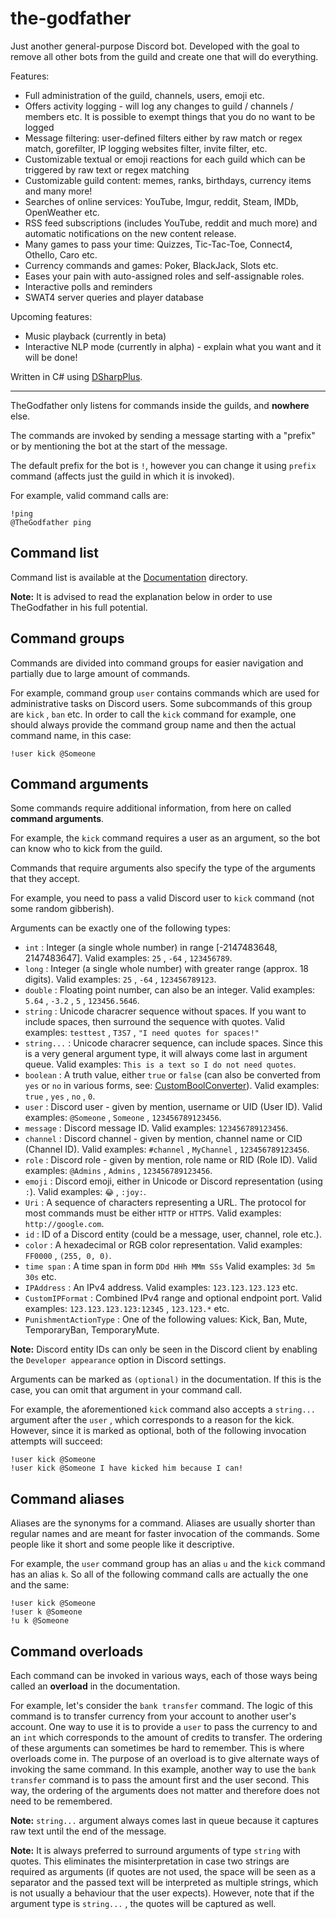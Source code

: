 ﻿# the-godfather

Just another general-purpose Discord bot. Developed with the goal to remove all other bots from the guild and create one that will do everything.

Features:
- Full administration of the guild, channels, users, emoji etc.
- Offers activity logging - will log any changes to guild / channels / members etc. It is possible to exempt things that you do no want to be logged
- Message filtering: user-defined filters either by raw match or regex match, gorefilter, IP logging websites filter, invite filter, etc.
- Customizable textual or emoji reactions for each guild which can be triggered by raw text or regex matching
- Customizable guild content: memes, ranks, birthdays, currency items and many more!
- Searches of online services: YouTube, Imgur, reddit, Steam, IMDb, OpenWeather etc.
- RSS feed subscriptions (includes YouTube, reddit and much more) and automatic notifications on the new content release.
- Many games to pass your time: Quizzes, Tic-Tac-Toe, Connect4, Othello, Caro etc. 
- Currency commands and games: Poker, BlackJack, Slots etc.
- Eases your pain with auto-assigned roles and self-assignable roles.
- Interactive polls and reminders
- SWAT4 server queries and player database

Upcoming features:
- Music playback (currently in beta)
- Interactive NLP mode (currently in alpha) - explain what you want and it will be done!


Written in C# using [DSharpPlus](https://github.com/DSharpPlus/DSharpPlus).

---

TheGodfather only listens for commands inside the guilds, and **nowhere** else.

The commands are invoked by sending a message starting with a "prefix" or by mentioning the bot at the start of the message.

The default prefix for the bot is ``!``, however you can change it using ``prefix`` command (affects just the guild in which it is invoked). 

For example, valid command calls are: 
```
!ping
@TheGodfather ping
```


## Command list

Command list is available at the [Documentation](Documentation/README.md) directory.

**Note:** It is advised to read the explanation below in order to use TheGodfather in his full potential.


## Command groups

Commands are divided into command groups for easier navigation and partially due to large amount of commands. 

For example, command group ``user`` contains commands which are used for administrative tasks on Discord users. Some subcommands of this group are ``kick`` , ``ban`` etc. 
In order to call the ``kick`` command for example, one should always provide the command group name and then the actual command name, in this case: 
```
!user kick @Someone
```


## Command arguments

Some commands require additional information, from here on called **command arguments**.

For example, the ``kick`` command requires a user as an argument, so the bot can know who to kick from the guild.

Commands that require arguments also specify the type of the arguments that they accept. 

For example, you need to pass a valid Discord user to ``kick`` command (not some random gibberish).

Arguments can be exactly one of the following types: 
* ``int`` : Integer (a single whole number) in range [-2147483648, 2147483647]. Valid examples: ``25`` , ``-64`` , ``123456789``.
* ``long`` : Integer (a single whole number) with greater range (approx. 18 digits). Valid examples: ``25`` , ``-64`` , ``123456789123``.
* ``double`` : Floating point number, can also be an integer. Valid examples: ``5.64`` , ``-3.2`` , ``5`` , ``123456.5646``.
* ``string`` : Unicode characrer sequence without spaces. If you want to include spaces, then surround the sequence with quotes. Valid examples: ``testtest`` , ``T3S7`` , ``"I need quotes for spaces!"``
* ``string...`` : Unicode characrer sequence, can include spaces. Since this is a very general argument type, it will always come last in argument queue. Valid examples: ``This is a text so I do not need quotes``.
* ``boolean`` : A truth value, either ``true`` or ``false`` (can also be converted from ``yes`` or ``no`` in various forms, see: [CustomBoolConverter](TheGodfather/Common/Converters/CustomBoolConverter.cs)). Valid examples: ``true`` , ``yes`` , ``no`` , ``0``.
* ``user`` : Discord user - given by mention, username or UID (User ID). Valid examples: ``@Someone`` , ``Someone`` , ``123456789123456``.
* ``message`` : Discord message ID. Valid examples: ``123456789123456``.
* ``channel`` : Discord channel - given by mention, channel name or CID (Channel ID). Valid examples: ``#channel`` , ``MyChannel`` , ``123456789123456``.
* ``role`` : Discord role - given by mention, role name or RID (Role ID). Valid examples: ``@Admins`` , ``Admins`` , ``123456789123456``.
* ``emoji`` : Discord emoji, either in Unicode or Discord representation (using ``:``). Valid examples: ``😂`` , ``:joy:``.
* ``Uri`` : A sequence of characters representing a URL. The protocol for most commands must be either ``HTTP`` or ``HTTPS``. Valid examples: ``http://google.com``.
* ``id`` : ID of a Discord entity (could be a message, user, channel, role etc.).
* ``color`` : A hexadecimal or RGB color representation. Valid examples: ``FF0000`` , ``(255, 0, 0)``.
* ``time span`` : A time span in form ``DDd HHh MMm SSs`` Valid examples: ``3d 5m 30s`` etc. 
* ``IPAddress`` : An IPv4 address. Valid examples: ``123.123.123.123`` etc. 
* ``CustomIPFormat`` : Combined IPv4 range and optional endpoint port. Valid examples: ``123.123.123.123:12345`` , ``123.123.*`` etc. 
* ``PunishmentActionType`` : One of the following values: Kick, Ban, Mute, TemporaryBan, TemporaryMute. 


**Note:** Discord entity IDs can only be seen in the Discord client by enabling the ``Developer appearance`` option in Discord settings.

Arguments can be marked as ``(optional)`` in the documentation. If this is the case, you can omit that argument in your command call.

For example, the aforementioned ``kick`` command also accepts a ``string...`` argument after the ``user`` , which corresponds to a reason for the kick. However, since it is marked as optional, both of the following invocation attempts will succeed:
```
!user kick @Someone
!user kick @Someone I have kicked him because I can!
```


## Command aliases

Aliases are the synonyms for a command.
Aliases are usually shorter than regular names and are meant for faster invocation of the commands. Some people like it short and some people like it descriptive.

For example, the ``user`` command group has an alias ``u`` and the ``kick`` command has an alias ``k``. So all of the following command calls are actually the one and the same:
```
!user kick @Someone
!user k @Someone
!u k @Someone
```


## Command overloads

Each command can be invoked in various ways, each of those ways being called an **overload** in the documentation. 

For example, let's consider the ``bank transfer`` command. The logic of this command is to transfer currency from your account to another user's account. 
One way to use it is to provide a ``user`` to pass the currency to and an ``int`` which corresponds to the amount of credits to transfer. 
The ordering of these arguments can sometimes be hard to remember. This is where overloads come in. The purpose of an overload is to give alternate ways of invoking the same command.
In this example, another way to use the ``bank transfer`` command is to pass the amount first and the user second.
This way, the ordering of the arguments does not matter and therefore does not need to be remembered.

**Note:** ``string...`` argument always comes last in queue because it captures raw text until the end of the message.

**Note:** It is always preferred to surround arguments of type ``string`` with quotes. 
This eliminates the misinterpretation in case two strings are required as arguments (if quotes are not used, the space will be seen as a separator and the passed text will be interpreted as multiple strings, which is not usually a behaviour that the user expects). However, note that if the argument type is ``string...`` , the quotes will be captured as well.